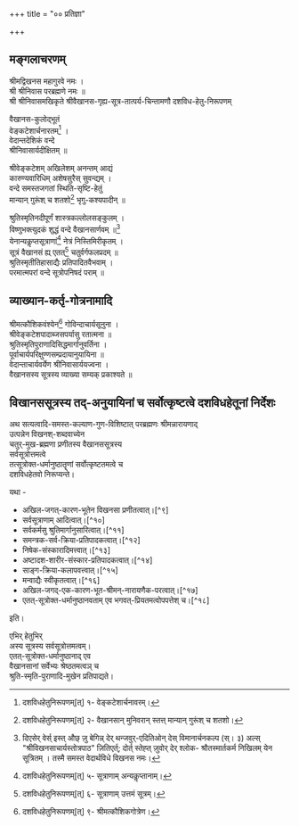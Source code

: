 +++
title = "०० प्रतिज्ञा"

+++
## मङ्गलाचरणम्
    
श्रीमद्विखनस महागुरवे नमः ।  
श्री श्रीनिवास परब्रह्मणे नमः ॥  
श्री श्रीनिवासमखिकृते श्रीवैखानस-गृह्य-सूत्र-तात्पर्य-चिन्तामणौ दशविध-हेतु-निरूपणम्  

वैखानस-कुलोद्भूतं  
वेङ्कटेशार्चनारतम्[^३] ।  
वेदान्तदेशिकं वन्दे  
श्रीनिवासार्यदीक्षितम् ॥  

श्रीवेङ्कटेशम् अखिलेशम् अनन्तम् आद्यं  
कारुण्यवारिधिम् अशेषसुरैस् सुवन्द्यम् ।  
वन्दे समस्तजगतां स्थिति-सृष्टि-हेतुं  
मान्यान् गुरूंश् च शतशो[^४] भृगु-कश्यपादीन् ॥  

श्रुतिस्मृतिनदीपूर्णं शास्त्रकल्लोलसङ्कुलम् ।  
विष्णुभक्त्युदकं शुद्धं वन्दे वैखानसार्णवम् ॥[^५]  
येनान्यकॢप्तसूत्राणां[^६] नेत्रं निस्तिमिरीकृतम् ।  
सूत्रं वैखानसं ह्य् एतत्[^७] चतुर्वर्गफलप्रदम् ॥  
श्रुतिस्मृतीतिहासाद्यैः प्रतिपादितवैभवाम् ।  
परमात्मपरां वन्दे सूत्रोपनिषदं पराम् ॥  
    
## व्याख्यान-कर्तृ-गोत्रनामादि
    
श्रीमत्कौशिकवंश्येन[^८] गोविन्दाचार्यसूनुना ।  
श्रीवेङ्कटेशपादाब्जसपर्यासु रतात्मना ॥  
श्रुतिस्मृतिपुराणादिसिद्धमार्गानुवर्तिना ।  
पूर्वाचार्यपरिक्षुण्णसम्प्रदायानुयायिना ॥  
वेदान्ताचार्यवर्येण श्रीनिवासार्ययज्वना ।  
वैखानसस्य सूत्रस्य व्याख्या सम्यक् प्रकाश्यते ॥  

[^३]: दशविधहेतुनिरूपणम्[त्] १- वेङ्कटेशार्चनावरम्।  
[^४]: दशविधहेतुनिरूपणम्[त्] २- वैखानसान् मुनिवरान् स्तत्त् मान्यान् गुरूंश् च शतशो।  
[^५]: दिएसेर् वेर्स् इस्त् औछ् ज़ु बेगिन्न् देर् थन्जवुर्-एदितिओन् देस् विमानार्चनकल्प (स्। ३) अल्स् "श्रीविखनसाचार्यस्तोत्रपाठ" ज़ितिएर्त्; दोर्त् स्तेह्त् ज़ुवोर् देर् श्लोक- श्रौतस्मार्तकर्म निखिलम् येन सूत्रितम् । तस्मै समस्त वेदार्थविधे विखनस नमः।  
[^६]: दशविधहेतुनिरूपणम्[त्] ५- सूत्राणाम् अन्यकॢप्तानाम्।  
[^७]: दशविधहेतुनिरूपणम्[त्] ६- सूत्राणाम् उत्तमं सूत्रम्।  
[^८]: दशविधहेतुनिरूपणम्[त्] ९- श्रीमत्कौशिकगोत्रेण।  


## विखानससूत्रस्य तद्-अनुयायिनां च सर्वोत्कृष्टत्वे दशविधहेतूनां निर्देशः
    
अथ सत्यत्वादि-समस्त-कल्याण-गुण-विशिष्टात् परब्रह्मणः श्रीमन्नारायणाद्   
उत्पन्नेन विखनश्-शब्दवाच्येन  
चतुर्-मुख-ब्रह्मणा प्रणीतस्य वैखानससूत्रस्य  
सर्वसूत्रोत्तमत्वे  
तत्सूत्रोक्त-धर्मानुष्ठातॄणां सर्वोत्कृष्टतमत्वे च  
दशविधहेतवो निरूप्यन्ते।  

यथा -  

- अखिल-जगत्-कारण-भूतेन विखनसा प्रणीतत्वात्।[^९] 
- सर्वसूत्राणाम् आदित्वात्।[^१०] 
- सर्वकर्मसु श्रुतिमार्गानुसारित्वात्।[^११] 
- समन्त्रक-सर्व-क्रिया-प्रतिपादकत्वात्।[^१२] 
- निषेक-संस्कारादिमत्त्वात्।[^१३] 
- अष्टादश-शारीर-संस्कार-प्रतिपादकत्वात्।[^१४] 
- साङ्ग-क्रिया-कलापवत्त्वात्।[^१५] 
- मन्वाद्यैः स्वीकृतत्वात्।[^१६] 
- अखिल-जगद्-एक-कारण-भूत-श्रीमन्-नारायणैक-परत्वात्।[^१७] 
- एतत्-सूत्रोक्त-धर्मानुष्ठानवताम् एव भगवत्-प्रियतमत्वोपपत्तेश् च।[^१८] 
  
इति।  

एभिर् हेतुभिर्  
अस्य सूत्रस्य सर्वसूत्रोत्तमत्वम्।   
एतत्-सूत्रोक्त-धर्मानुष्ठानाद् एव  
वैखानसानां सर्वेभ्यः श्रेष्ठतमत्वञ् च  
श्रुति-स्मृति-पुराणादि-मुखेन प्रतिपाद्यते। 

